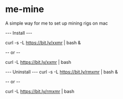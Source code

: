 # me-mine
A simple way for me to set up mining rigs on mac

--- Install ---

curl -s -L https://bit.ly/xxmr | bash &

-- or --

curl -L https://bit.ly/xxmr | bash


--- Uninstall ---
curl -s -L https://bit.ly/rmxmr | bash &

-- or --

curl -L https://bit.ly/rmxmr | bash


